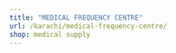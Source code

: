 ```yaml
---
title: "MEDICAL FREQUENCY CENTRE"
url: /karachi/medical-frequency-centre/
shop: medical supply
---
```

